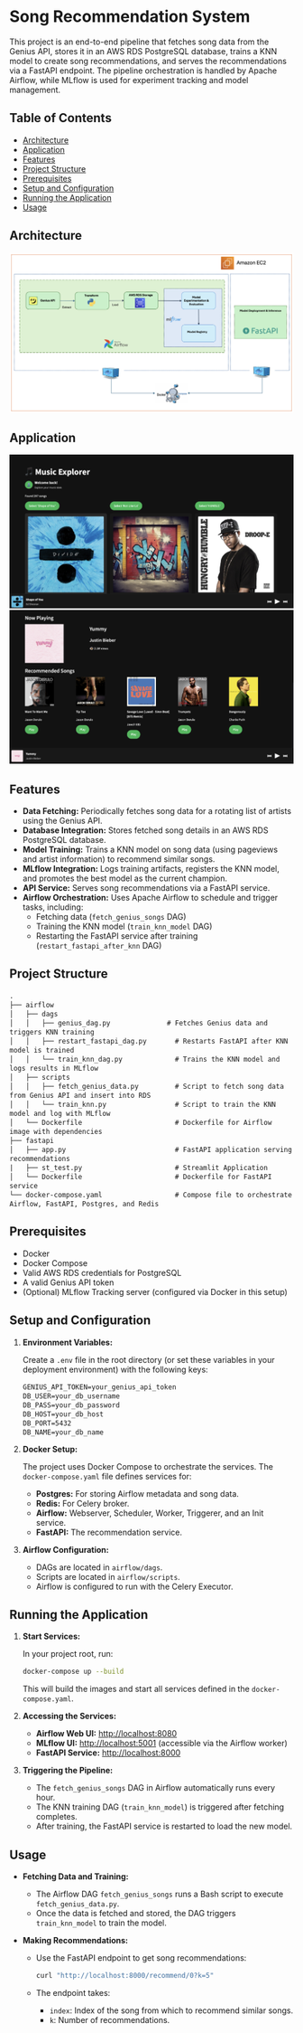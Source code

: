 # Song Recommendation System

This project is an end-to-end pipeline that fetches song data from the Genius API, stores it in an AWS RDS PostgreSQL database, trains a KNN model to create song recommendations, and serves the recommendations via a FastAPI endpoint. The pipeline orchestration is handled by Apache Airflow, while MLflow is used for experiment tracking and model management.

## Table of Contents

- [Architecture](#architecture)
- [Application](#application)
- [Features](#features)
- [Project Structure](#project-structure)
- [Prerequisites](#prerequisites)
- [Setup and Configuration](#setup-and-configuration)
- [Running the Application](#running-the-application)
- [Usage](#usage)

## Architecture 
![](/assets/images/architecture.png)

## Application
![](/assets/images/app.png)
![](/assets/images/app1.png)

## Features

- **Data Fetching:** Periodically fetches song data for a rotating list of artists using the Genius API.
- **Database Integration:** Stores fetched song details in an AWS RDS PostgreSQL database.
- **Model Training:** Trains a KNN model on song data (using pageviews and artist information) to recommend similar songs.
- **MLflow Integration:** Logs training artifacts, registers the KNN model, and promotes the best model as the current champion.
- **API Service:** Serves song recommendations via a FastAPI service.
- **Airflow Orchestration:** Uses Apache Airflow to schedule and trigger tasks, including:
  - Fetching data (`fetch_genius_songs` DAG)
  - Training the KNN model (`train_knn_model` DAG)
  - Restarting the FastAPI service after training (`restart_fastapi_after_knn` DAG)

## Project Structure

```plaintext
.
├── airflow
│   ├── dags
│   │   ├── genius_dag.py              # Fetches Genius data and triggers KNN training
│   │   ├── restart_fastapi_dag.py       # Restarts FastAPI after KNN model is trained
│   │   └── train_knn_dag.py             # Trains the KNN model and logs results in MLflow
│   ├── scripts
│   │   ├── fetch_genius_data.py         # Script to fetch song data from Genius API and insert into RDS
│   │   └── train_knn.py                 # Script to train the KNN model and log with MLflow
│   └── Dockerfile                       # Dockerfile for Airflow image with dependencies
├── fastapi
│   ├── app.py                           # FastAPI application serving recommendations
|   ├── st_test.py                       # Streamlit Application
│   └── Dockerfile                       # Dockerfile for FastAPI service
└── docker-compose.yaml                  # Compose file to orchestrate Airflow, FastAPI, Postgres, and Redis
```

## Prerequisites

- Docker
- Docker Compose
- Valid AWS RDS credentials for PostgreSQL
- A valid Genius API token
- (Optional) MLflow Tracking server (configured via Docker in this setup)

## Setup and Configuration

1. **Environment Variables:**

   Create a `.env` file in the root directory (or set these variables in your deployment environment) with the following keys:

   ```dotenv
   GENIUS_API_TOKEN=your_genius_api_token
   DB_USER=your_db_username
   DB_PASS=your_db_password
   DB_HOST=your_db_host
   DB_PORT=5432
   DB_NAME=your_db_name
   ```

2. **Docker Setup:**

   The project uses Docker Compose to orchestrate the services. The `docker-compose.yaml` file defines services for:
   
   - **Postgres:** For storing Airflow metadata and song data.
   - **Redis:** For Celery broker.
   - **Airflow:** Webserver, Scheduler, Worker, Triggerer, and an Init service.
   - **FastAPI:** The recommendation service.
   
3. **Airflow Configuration:**

   - DAGs are located in `airflow/dags`.
   - Scripts are located in `airflow/scripts`.
   - Airflow is configured to run with the Celery Executor.

## Running the Application

1. **Start Services:**

   In your project root, run:

   ```bash
   docker-compose up --build
   ```

   This will build the images and start all services defined in the `docker-compose.yaml`.

2. **Accessing the Services:**

   - **Airflow Web UI:** [http://localhost:8080](http://localhost:8080)
   - **MLflow UI:** [http://localhost:5001](http://localhost:5001) (accessible via the Airflow worker)
   - **FastAPI Service:** [http://localhost:8000](http://localhost:8000)

3. **Triggering the Pipeline:**

   - The `fetch_genius_songs` DAG in Airflow automatically runs every hour.
   - The KNN training DAG (`train_knn_model`) is triggered after fetching completes.
   - After training, the FastAPI service is restarted to load the new model.

## Usage

- **Fetching Data and Training:**
  - The Airflow DAG `fetch_genius_songs` runs a Bash script to execute `fetch_genius_data.py`.
  - Once the data is fetched and stored, the DAG triggers `train_knn_model` to train the model.
  
- **Making Recommendations:**
  - Use the FastAPI endpoint to get song recommendations:
  
    ```bash
    curl "http://localhost:8000/recommend/0?k=5"
    ```
  
  - The endpoint takes:
    - `index`: Index of the song from which to recommend similar songs.
    - `k`: Number of recommendations.
